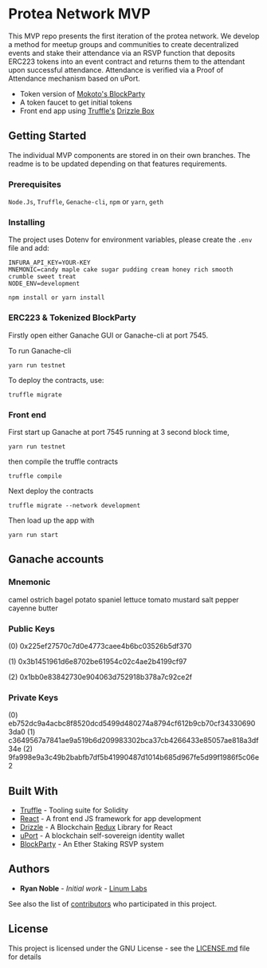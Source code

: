 # Protea Network MVP

This MVP repo presents the first iteration of the protea network. We develop a method for meetup groups and communities to create decentralized events and stake their attendance via an RSVP function that deposits ERC223 tokens into an event contract and returns them to the attendant upon successful attendance. Attendance is verified via a Proof of Attendance mechanism based on uPort.

* Token version of [Mokoto's BlockParty](https://github.com/makoto/blockparty)
* A token faucet to get initial tokens
* Front end app using [Truffle's](truffleframework.com) [Drizzle Box](https://github.com/truffle-box/drizzle-box    ) 

## Getting Started

The individual MVP components are stored in on their own branches. The readme is to be updated depending on that features requirements.

### Prerequisites


`Node.Js`, `Truffle`, `Genache-cli`, `npm` or `yarn`, `geth`


### Installing

The project uses Dotenv for environment variables, please create the `.env` file and add:
```
INFURA_API_KEY=YOUR-KEY
MNEMONIC=candy maple cake sugar pudding cream honey rich smooth crumble sweet treat
NODE_ENV=development
```


```
npm install or yarn install
```

### ERC223 & Tokenized BlockParty
Firstly open either Ganache GUI or Ganache-cli at port 7545.

To run Ganache-cli

```yarn run testnet```

To deploy the contracts, use:

```truffle migrate```


### Front end

First start up Ganache at port 7545 running at 3 second block time,

```yarn run testnet``` 

then compile the truffle contracts

```truffle compile```

Next deploy the contracts

```truffle migrate --network development```

Then load up the app with

```yarn run start```

<!-- 
## Running the tests


### Tests breakdwon


## Deployment -->

## Ganache accounts

### Mnemonic
camel ostrich bagel potato spaniel lettuce tomato mustard salt pepper cayenne butter

### Public Keys
(0) 0x225ef27570c7d0e4773caee4b6bc03526b5df370

(1) 0x3b1451961d6e8702be61954c02c4ae2b4199cf97

(2) 0x1bb0e83842730e904063d752918b378a7c92ce2f

### Private Keys
(0) eb752dc9a4acbc8f8520dcd5499d480274a8794cf612b9cb70cf343306903da0
(1) c3649567a7841ae9a519b6d209983302bca37cb4266433e85057ae818a3df34e
(2) 9fa998e9a3c49b2babfb7df5b41990487d1014b685d967fe5d99f1986f5c06e2

## Built With


* [Truffle](truffleframework.com) - Tooling suite for Solidity
* [React](https://reactjs.org/) - A front end JS framework for app development
* [Drizzle](http://truffleframework.com/docs/drizzle/getting-started) - A Blockchain [Redux](https://redux.js.org/) Library for React
* [uPort](https://www.uport.me/) - A blockchain self-sovereign identity wallet
* [BlockParty](https://github.com/makoto/blockparty) - An Ether Staking RSVP system


<!-- ## Contributing

Please read [CONTRIBUTING.md]() for details on our code of conduct, and the process for submitting pull requests to us. -->

<!-- ## Versioning

We use [SemVer](http://semver.org/) for versioning. For the versions available, see the [tags on this repository](https://github.com/your/project/tags).  -->

## Authors

* **Ryan Noble** - *Initial work* - [Linum Labs](https://github.com/LinumLabs)

See also the list of [contributors](https://github.com/ProteaNetwork/Protea-MVP/graphs/contributors) who participated in this project.

## License

This project is licensed under the GNU License - see the [LICENSE.md](LICENSE.md) file for details

<!-- ## Acknowledgments

* 
 -->
